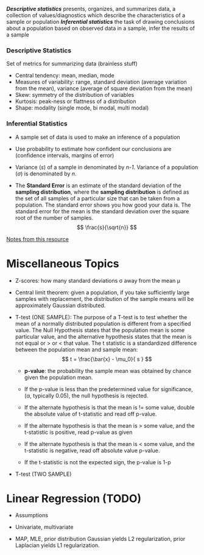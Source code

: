 ***Descriptive statistics*** presents, organizes, and summarizes data, a collection of values/diagnostics which describe the characteristics of a sample or population
***Inferential statistics*** the task of drawing conclusions about a population based on observed data in a sample, infer the results of a sample 

### Descriptive Statistics
Set of metrics for summarizing data (brainless stuff) 
* Central tendency: mean, median, mode
* Measures of variability: range, standard deviation (average variation from the mean), variance (average of square deviation from the mean)
* Skew: symmetry of the distribution of variables
* Kurtosis: peak-ness or flattness of a distribution
* Shape: modality (single mode, bi modal, multi modal)

### Inferential Statistics
* A sample set of data is used to make an inference of a population 
* Use probability to estimate how confident our conclusions are (confidence intervals, margins of error)

* Variance (_s_) of a sample in denominated by _n-1_. Variance of a population (_σ_) is denominated by _n_.

* The **Standard Error** is an estimate of the standard deviation of the **sampling distribution**, where the 
**sampling distribution** is defined as the set of all samples of a particular size that can be taken from a population.
The standard error shows you how good your data is. The standard error for the mean is the standard deviation over the square root of the number of samples.  
$$ \frac{s}{\sqrt{n}} $$  

[Notes from this resource](https://web.mit.edu/~csvoss/Public/usabo/stats_handout.pdf)

# Miscellaneous Topics
* Z-scores: how many standard deviations σ away from the mean μ

* Central limit theorem: given a population, if you take sufficiently large samples with replacement, the distribution of the sample means will be approximately Gaussian distributed.

* T-test (ONE SAMPLE): The purpose of a T-test is to test whether the mean of a normally distributed population is different from a specified value.
The Null Hypothesis states that the population mean is some particular value, and the alternative hypothesis states that the mean is not equal or > or < that value.
The t statistic is a standardized difference between the population mean and sample mean:
$$ t = \frac{\bar{x} - \mu_0}{ s } $$
    - **p-value**: the probability the sample mean was obtained by chance given the population mean.
    - If the p-value is less than the predetermined value for significance, (α, typically 0.05), the null hypothesis is rejected.

    - If the alternate hypothesis is that the mean is != some value, double the absolute value of t-statistic and read off p-value.
    - If the alternate hypothesis is that the mean is > some value, and the t-statistic is positive, read p-value as given
    - If the alternate hypothesis is that the mean is < some value, and the t-statistic is negative, read off absolute value p-value.
    - If the t-statistic is not the expected sign, the p-value is 1-p 

* T-test (TWO SAMPLE)
    
# Linear Regression (TODO)

* Assumptions

* Univariate, multivariate

* MAP, MLE, prior distribution Gaussian yields L2 regularization, prior Laplacian yields L1 regularization.






